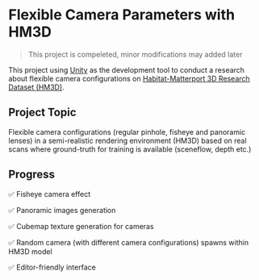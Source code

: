 # Flexible Camera Parameters with HM3D

> This project is compeleted, minor modifications may added later

This project using [Unity](https://unity.com/) as the development tool to conduct a research about flexible camera configurations on [Habitat-Matterport 3D Research Dataset (HM3D)](https://aihabitat.org/datasets/hm3d/).

## Project Topic

Flexible camera configurations (regular pinhole, fisheye and panoramic lenses) in a semi-realistic rendering environment (HM3D) based on real scans where ground-truth for training is available (sceneflow, depth etc.)

## Progress

:white_check_mark: Fisheye camera effect

:white_check_mark: Panoramic images generation

:white_check_mark: Cubemap texture generation for cameras

:white_check_mark: Random camera (with different camera configurations) spawns within HM3D model

:white_check_mark: Editor-friendly interface

